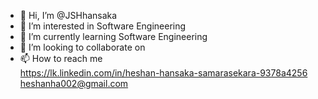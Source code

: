 - 👋 Hi, I’m @JSHhansaka
- 👀 I’m interested in Software Engineering
- 🌱 I’m currently learning Software Engineering
- 💞️ I’m looking to collaborate on 
- 📫 How to reach me  
       https://lk.linkedin.com/in/heshan-hansaka-samarasekara-9378a4256
       heshanha002@gmail.com
       
        
    

<!---
JSHhansaka/JSHhansaka is a ✨ special ✨ repository because its `README.md` (this file) appears on your GitHub profile.
You can click the Preview link to take a look at your changes.
--->
